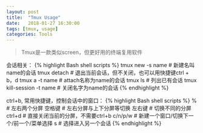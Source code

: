```yaml
---
layout: post
title:  "Tmux Usage"
date:   2018-01-27 16:30:00
tags: [tmux, usage]
categories: Tools
---
```


> Tmux是一款类似screen，但更好用的终端复用软件

会话相关：
{% highlight Bash shell scripts %}
tmux new -s name   # 新建名叫name的会话
tmux detach        # 退出当前会话，但不关闭，也可以用快捷键ctrl + b，d
tmux a -t name     # attach名称为name的会话
tmux ls            # 列出已有会话
tmux kill-session -t name  # 关闭名字为name的会话
{% endhighlight %}

ctrl+b, 常用快捷键，控制会话中的窗口：
{% highlight Bash shell scripts %}
%        # 左右两个分屏
空格键    # 左右分屏与上下分屏等切换
左右键    # 切换不同的分屏
ctrl+d   # 直接关闭当前的分屏，不需要ctrl+b
c/n/p/w  # 新建一个窗口/切换下一个/前一个/菜单选择
s        # 选择进入另一个会话
{% endhighlight %}
